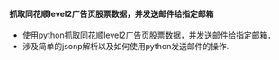 #### 抓取同花顺level2广告页股票数据，并发送邮件给指定邮箱


* 使用python抓取同花顺level2广告页股票数据，并发送邮件给指定邮箱．
* 涉及简单的jsonp解析以及如何使用python发送邮件的操作.
